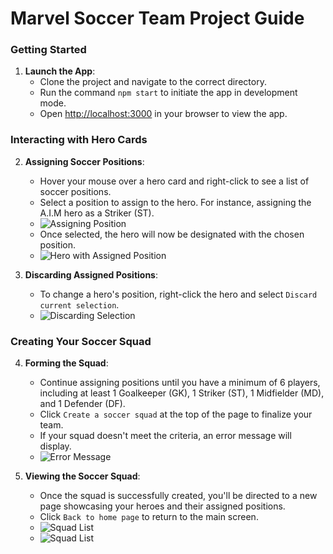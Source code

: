 # Marvel Soccer Team Project Guide

### Getting Started

1. **Launch the App**:
   - Clone the project and navigate to the correct directory.
   - Run the command `npm start` to initiate the app in development mode.
   - Open [http://localhost:3000](http://localhost:3000) in your browser to view the app.

### Interacting with Hero Cards

2. **Assigning Soccer Positions**:
   - Hover your mouse over a hero card and right-click to see a list of soccer positions.
   - Select a position to assign to the hero. For instance, assigning the A.I.M hero as a Striker (ST). 
   - ![Assigning Position](https://github.com/hoangzuyss2412/Marvel-soccer-team/assets/100951023/26fd030a-149a-4c71-8011-5b063cfca8a1)
   - Once selected, the hero will now be designated with the chosen position.
   - ![Hero with Assigned Position](https://github.com/hoangzuyss2412/Marvel-soccer-team/assets/100951023/0f87e0dd-c136-4efa-94f2-87b99156f166)

3. **Discarding Assigned Positions**:
   - To change a hero's position, right-click the hero and select `Discard current selection`.
   - ![Discarding Selection](https://github.com/hoangzuyss2412/Marvel-soccer-team/assets/100951023/69de0608-21eb-4fe2-a775-33ed83371e06)

### Creating Your Soccer Squad

4. **Forming the Squad**:
   - Continue assigning positions until you have a minimum of 6 players, including at least 1 Goalkeeper (GK), 1 Striker (ST), 1 Midfielder (MD), and 1 Defender (DF).
   - Click `Create a soccer squad` at the top of the page to finalize your team.
   - If your squad doesn't meet the criteria, an error message will display.
   - ![Error Message](https://github.com/hoangzuyss2412/Marvel-soccer-team/assets/100951023/94757ecf-a20c-4c39-85fb-c25986843593)

5. **Viewing the Soccer Squad**:
   - Once the squad is successfully created, you'll be directed to a new page showcasing your heroes and their assigned positions.
   - Click `Back to home page` to return to the main screen.
   - ![Squad List](https://github.com/hoangzuyss2412/Marvel-soccer-team/assets/100951023/a95e60fc-c698-43f1-a8b4-5e34b5456f0c)
   - ![Squad List](https://github.com/hoangzuyss2412/Marvel-soccer-team/assets/100951023/a94f8c91-16aa-46dc-b012-e4e520cc2a0e)


